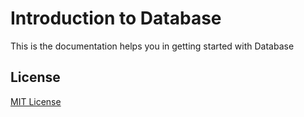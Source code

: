 # Introduction to Database
This is the documentation helps you in getting started with Database
## License
[MIT License](LICENSE)
